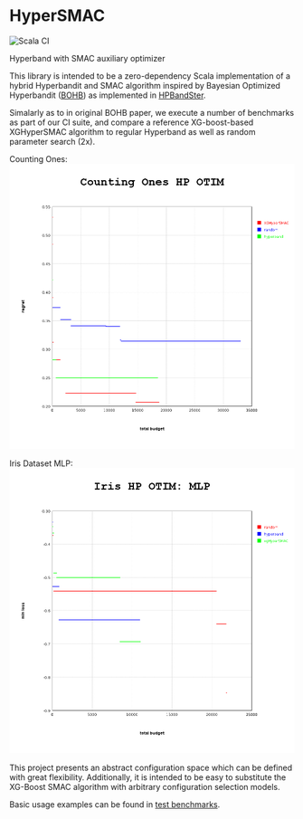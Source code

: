 # HyperSMAC
![Scala CI](https://github.com/ScalaScientific/HyperSMAC/workflows/Scala%20CI/badge.svg)

Hyperband with SMAC auxiliary optimizer

This library is intended to be a zero-dependency Scala implementation of a hybrid Hyperbandit and SMAC algorithm inspired by Bayesian Optimized Hyperbandit ([BOHB](https://arxiv.org/abs/1807.01774)) as implemented in [HPBandSter](https://github.com/automl/HpBandSter). 

Simalarly as to in  original BOHB paper, we execute a number of benchmarks as part of our CI suite, and compare a reference XG-boost-based XGHyperSMAC algorithm to regular Hyperband as well as random parameter search (2x).

Counting Ones:
![ones](assets/benchmark/benchOnes.png)

Iris Dataset MLP:
![iris](assets/benchmark/benchIris.png)

This project presents an abstract configuration space which can 
be defined with great flexibility. Additionally, it is intended to be easy to substitute the XG-Boost SMAC algorithm with arbitrary configuration selection models.

Basic usage examples can be found in [test benchmarks](src/test/scala/com/scalasci/hypersmac).

